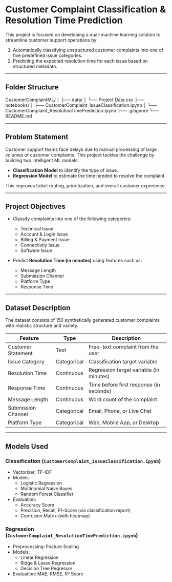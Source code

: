 # Customer Complaint Classification & Resolution Time Prediction

This project is focused on developing a dual-machine learning solution to streamline customer support operations by:

1. Automatically classifying unstructured customer complaints into one of five predefined issue categories.
2. Predicting the expected resolution time for each issue based on structured metadata.

---

## Folder Structure

CustomerComplaintML/
│
├── data/
│ └── Project Data.csv
├── notebooks/
│ ├── CustomerComplaint_IssueClassification.ipynb
│ └── CustomerComplaint_ResolutionTimePrediction.ipynb
├── .gitignore
└── README.md


---

## Problem Statement

Customer support teams face delays due to manual processing of large volumes of customer complaints. This project tackles the challenge by building two intelligent ML models:

- **Classification Model** to identify the type of issue.
- **Regression Model** to estimate the time needed to resolve the complaint.

This improves ticket routing, prioritization, and overall customer experience.

---

## Project Objectives

- Classify complaints into one of the following categories:
  - Technical Issue
  - Account & Login Issue
  - Billing & Payment Issue
  - Connectivity Issue
  - Software Issue

- Predict **Resolution Time (in minutes)** using features such as:
  - Message Length
  - Submission Channel
  - Platform Type
  - Response Time

---

## Dataset Description

The dataset consists of 150 synthetically generated customer complaints with realistic structure and variety.

| Feature            | Type         | Description |
|--------------------|--------------|-------------|
| Customer Statement | Text         | Free-text complaint from the user |
| Issue Category     | Categorical  | Classification target variable |
| Resolution Time    | Continuous   | Regression target variable (in minutes) |
| Response Time      | Continuous   | Time before first response (in seconds) |
| Message Length     | Continuous   | Word count of the complaint |
| Submission Channel | Categorical  | Email, Phone, or Live Chat |
| Platform Type      | Categorical  | Web, Mobile App, or Desktop |

---

## Models Used

### Classification (`CustomerComplaint_IssueClassification.ipynb`)
- Vectorizer: TF-IDF
- Models:
  - Logistic Regression
  - Multinomial Naive Bayes
  - Random Forest Classifier
- Evaluation:
  - Accuracy Score
  - Precision, Recall, F1-Score (via classification report)
  - Confusion Matrix (with heatmap)


### Regression (`CustomerComplaint_ResolutionTimePrediction.ipynb`)
- Preprocessing: Feature Scaling
- Models:
  - Linear Regression
  - Ridge & Lasso Regression
  - Decision Tree Regressor
- Evaluation: MAE, RMSE, R² Score




